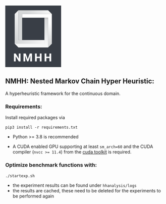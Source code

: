 
![alt text](img/Logo.png)
<br>

##  NMHH: Nested Markov Chain Hyper Heuristic:
A hyperheuristic framework for the continuous domain.

###  Requirements:


Install required packages via

```
pip3 install -r requirements.txt 
```
- Python >= 3.8 is recommended

- A CUDA enabled GPU supporting at least ```sm_arch=60``` and the CUDA compiler (`nvcc >= 11.4`) from the [cuda toolkit](https://docs.nvidia.com/cuda/cuda-installation-guide-linux/index.html) is required.


### Optimize benchmark functions with:

```shell
./startexp.sh
```
- the experiment results can be found under ```hhanalysis/logs```
- the results are cached, these need to be deleted for the experiments to be performed again